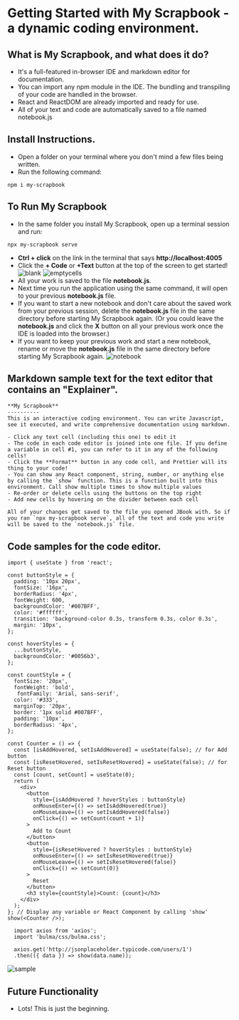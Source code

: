 # Getting Started with My Scrapbook - a dynamic coding environment.


## What is My Scrapbook, and what does it do?

- It's a full-featured in-browser IDE and markdown editor for documentation.
- You can import any npm module in the IDE. The bundling and transpiling of your code are handled in the browser.
- React and ReactDOM are already imported and ready for use.
- All of your text and code are automatically saved to a file named notebook.js

## Install Instructions.

- Open a folder on your terminal where you don't mind a few files being written.
- Run the following command:
```
npm i my-scrapbook
```
## To Run My Scrapbook

- In the same folder you install My Scrapbook, open up a terminal session and run:

```
npx my-scrapbook serve
```
- **Ctrl + click** on the link in the terminal that says **http://localhost:4005**
- Click the **+ Code** or **+Text** button at the top of the screen to get started!
  ![blank](https://github.com/dannysarco/code-editor/assets/54184032/5f32d564-f338-42d8-bacc-4b5a881dcc0e)
  ![emptycells](https://github.com/dannysarco/code-editor/assets/54184032/f1aafc94-92c7-4bd2-b6df-07c76eb3b889)
- All your work is saved to the file **notebook.js**.
- Next time you run the application using the same command, it will open to your previous **notebook.js** file.
- If you want to start a new notebook and don't care about the saved work from your previous session, delete the **notebook.js** file in the same directory before starting My Scrapbook again. (Or you could leave the **notebook.js** and click the **X** button on all your previous work once the IDE is loaded into the browser.)
- If you want to keep your previous work and start a new notebook, rename or move the **notebook.js** file in the same directory before starting My Scrapbook again.
![notebook](https://github.com/dannysarco/code-editor/assets/54184032/2a840f72-1afa-4566-a714-005eee0af76a)


## Markdown sample text for the text editor that contains an "Explainer".

```
**My Scrapbook** 
----------
This is an interactive coding environment. You can write Javascript, see it executed, and write comprehensive documentation using markdown. 

- Click any text cell (including this one) to edit it 
- The code in each code editor is joined into one file. If you define a variable in cell #1, you can refer to it in any of the following cells!
- Click the **Format** button in any code cell, and Prettier will its thing to your code!
- You can show any React component, string, number, or anything else by calling the `show` function. This is a function built into this environment. Call show multiple times to show multiple values
- Re-order or delete cells using the buttons on the top right
- Add new cells by hovering on the divider between each cell

All of your changes get saved to the file you opened JBook with. So if you ran `npx my-scrapbook serve`, all of the text and code you write will be saved to the `notebook.js` file.

```

## Code samples for the code editor.

```
import { useState } from 'react';

const buttonStyle = {
  padding: '10px 20px',
  fontSize: '16px',
  borderRadius: '4px',
  fontWeight: 600,
  backgroundColor: '#007BFF',
  color: '#ffffff',
  transition: 'background-color 0.3s, transform 0.3s, color 0.3s',
  margin: '10px',
};

const hoverStyles = {
  ...buttonStyle,
  backgroundColor: '#0056b3',
};

const countStyle = {
  fontSize: '20px',
  fontWeight: 'bold',
   fontFamily: 'Arial, sans-serif',
  color: '#333',
  marginTop: '20px',
  border: '1px solid #007BFF',
  padding: '10px',
  borderRadius: '4px',
};

const Counter = () => {
  const [isAddHovered, setIsAddHovered] = useState(false); // for Add button
  const [isResetHovered, setIsResetHovered] = useState(false); // for Reset button
  const [count, setCount] = useState(0);
  return (
    <div>
      <button
        style={isAddHovered ? hoverStyles : buttonStyle}
        onMouseEnter={() => setIsAddHovered(true)}
        onMouseLeave={() => setIsAddHovered(false)}
        onClick={() => setCount(count + 1)}
      >
        Add to Count
      </button>
      <button
        style={isResetHovered ? hoverStyles : buttonStyle}
        onMouseEnter={() => setIsResetHovered(true)}
        onMouseLeave={() => setIsResetHovered(false)}
        onClick={() => setCount(0)}
      >
        Reset
      </button>
      <h3 style={countStyle}>Count: {count}</h3>
    </div>
  );
}; // Display any variable or React Component by calling 'show'
show(<Counter />);

```

```
  import axios from 'axios';
  import 'bulma/css/bulma.css';

  axios.get('http://jsonplaceholder.typicode.com/users/1')
  .then(({ data }) => show(data.name));
```
![sample](https://github.com/dannysarco/code-editor/assets/54184032/ff98a6a8-d055-40a1-a2c7-836bb4f24e8a)

## Future Functionality

- Lots! This is just the beginning.


